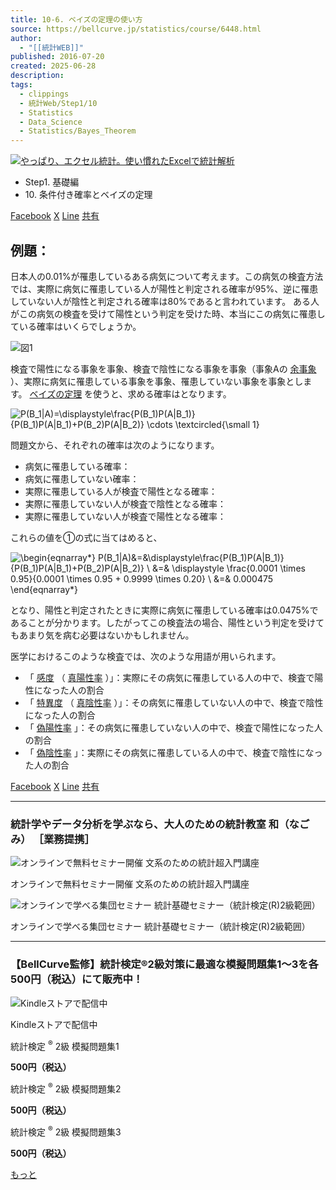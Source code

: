 ```yaml
---
title: 10-6. ベイズの定理の使い方
source: https://bellcurve.jp/statistics/course/6448.html
author:
  - "[[統計WEB]]"
published: 2016-07-20
created: 2025-06-28
description: 
tags:
  - clippings
  - 統計Web/Step1/10
  - Statistics
  - Data_Science
  - Statistics/Bayes_Theorem
---
```

[![やっぱり、エクセル統計。使い慣れたExcelで統計解析](https://bellcurve.jp/statistics/wp-content/uploads/2024/09/statistics01-b_ver3.png "やっぱり、エクセル統計。使い慣れたExcelで統計解析")](https://bellcurve.jp/ex/)

- Step1. 基礎編
- 10\. 条件付き確率とベイズの定理

[Facebook](https://bellcurve.jp/#facebook "Facebook") [X](https://bellcurve.jp/#x "X") [Line](https://bellcurve.jp/#line "Line") [共有](https://www.addtoany.com/share#url=https%3A%2F%2Fbellcurve.jp%2Fstatistics%2Fcourse%2F6448.html&title=10-6.%20%E3%83%99%E3%82%A4%E3%82%BA%E3%81%AE%E5%AE%9A%E7%90%86%E3%81%AE%E4%BD%BF%E3%81%84%E6%96%B9)

## 例題：

日本人の0.01%が罹患しているある病気について考えます。この病気の検査方法では、実際に病気に罹患している人が陽性と判定される確率が95%、逆に罹患していない人が陰性と判定される確率は80%であると言われています。 ある人がこの病気の検査を受けて陽性という判定を受けた時、本当にこの病気に罹患している確率はいくらでしょうか。

![図1](https://bellcurve.jp/statistics/wp-content/uploads/2016/07/795316b92fc766b0181f6fef074f03fa-11.png)

検査で陽性になる事象を事象、検査で陰性になる事象を事象（事象Aの [余事象](https://bellcurve.jp/statistics/course/6199.html) ）、実際に病気に罹患している事象を事象、罹患していない事象を事象とします。 [ベイズの定理](https://bellcurve.jp/statistics/glossary/1012.html) を使うと、求める確率はとなります。

![ P(B_1|A)=\displaystyle\frac{P(B_1)P(A|B_1)}{P(B_1)P(A|B_1)+P(B_2)P(A|B_2)} \cdots \textcircled{\small 1} ](https://bellcurve.jp/statistics/wp-content/ql-cache/quicklatex.com-878410185dde519e4e2f458267859499_l3.svg "Rendered by QuickLaTeX.com")

問題文から、それぞれの確率は次のようになります。

- 病気に罹患している確率：
- 病気に罹患していない確率：
- 実際に罹患している人が検査で陽性となる確率：
- 実際に罹患していない人が検査で陰性となる確率：
- 実際に罹患していない人が検査で陽性となる確率：

これらの値を①の式に当てはめると、

![ \begin{eqnarray*} P(B_1|A)&=&\displaystyle\frac{P(B_1)P(A|B_1)}{P(B_1)P(A|B_1)+P(B_2)P(A|B_2)} \\ &=& \displaystyle \frac{0.0001 \times 0.95}{0.0001 \times 0.95 + 0.9999 \times 0.20} \\ &=& 0.000475 \end{eqnarray*} ](https://bellcurve.jp/statistics/wp-content/ql-cache/quicklatex.com-7c455b016994ecf1886a6de31a286c0c_l3.svg "Rendered by QuickLaTeX.com")

となり、陽性と判定されたときに実際に病気に罹患している確率は0.0475%であることが分かります。したがってこの検査法の場合、陽性という判定を受けてもあまり気を病む必要はないかもしれません。

医学におけるこのような検査では、次のような用語が用いられます。

- 「 [感度](https://bellcurve.jp/statistics/glossary/839.html) （ [真陽性率](https://bellcurve.jp/statistics/glossary/2014.html) ）」：実際にその病気に罹患している人の中で、検査で陽性になった人の割合
- 「 [特異度](https://bellcurve.jp/statistics/glossary/1404.html) （ [真陰性率](https://bellcurve.jp/statistics/glossary/2005.html) ）」：その病気に罹患していない人の中で、検査で陰性になった人の割合
- 「 [偽陽性率](https://bellcurve.jp/statistics/glossary/911.html) 」：その病気に罹患していない人の中で、検査で陽性になった人の割合
- 「 [偽陰性率](https://bellcurve.jp/statistics/glossary/413.html) 」：実際にその病気に罹患している人の中で、検査で陰性になった人の割合

[Facebook](https://bellcurve.jp/#facebook "Facebook") [X](https://bellcurve.jp/#x "X") [Line](https://bellcurve.jp/#line "Line") [共有](https://www.addtoany.com/share#url=https%3A%2F%2Fbellcurve.jp%2Fstatistics%2Fcourse%2F6448.html&title=10-6.%20%E3%83%99%E3%82%A4%E3%82%BA%E3%81%AE%E5%AE%9A%E7%90%86%E3%81%AE%E4%BD%BF%E3%81%84%E6%96%B9)

---

### 統計学やデータ分析を学ぶなら、大人のための統計教室 和（なごみ） ［業務提携］

![オンラインで無料セミナー開催 文系のための統計超入門講座](https://bellcurve.jp/statistics/wp-content/uploads/2025/05/toukeicyounyumon.png)

オンラインで無料セミナー開催 文系のための統計超入門講座

![オンラインで学べる集団セミナー 統計基礎セミナー（統計検定(R)2級範囲）](https://bellcurve.jp/statistics/wp-content/uploads/2025/05/toukeikiso.png)

オンラインで学べる集団セミナー 統計基礎セミナー（統計検定(R)2級範囲）

---

### 【BellCurve監修】統計検定®2級対策に最適な模擬問題集1～3を各500円（税込）にて販売中！

![Kindleストアで配信中](https://bellcurve.jp/statistics/wp-content/uploads/2018/07/bnr_kindle.png)

Kindleストアで配信中

統計検定 <sup>®</sup> 2級 模擬問題集1

**500円（税込）**  

統計検定 <sup>®</sup> 2級 模擬問題集2

**500円（税込）**  

統計検定 <sup>®</sup> 2級 模擬問題集3

**500円（税込）**  

[もっと](https://bellcurve.jp/statistics/course/#addtoany "すべてを表示")
